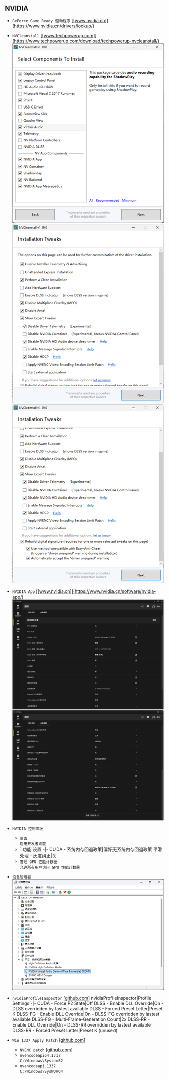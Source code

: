 ## NVIDIA
* `GeForce Game Ready 驱动程序` [[www.nvidia.cn]](https://www.nvidia.cn/drivers/lookup/)
* `NVCleanstall` [[www.techpowerup.com]](https://www.techpowerup.com/download/techpowerup-nvcleanstall/)  
![alt text](image-4.png)  
![alt text](image-5.png)  
![alt text](image-6.png)
* `NVIDIA App` [[www.nvidia.cn]](https://www.nvidia.cn/software/nvidia-app/)  
![alt text](image-7.png)  
![alt text](image-12.png)
* `NVIDIA 控制面板`
    * `桌面`  
    `启用开发者设置`
    * `
    功能|设置
    -|-
    CUDA - 系统内存回退政策|偏好无系统内存回退政策
    平滑处理 - 灰度纠正|关
    * `管理 GPU 性能计数器`  
    `允许所有用户访问 GPU 性能计数器`

* `设备管理器`  
![](image.png)
* `nvidiaProfileInspector` [[github.com]](https://github.com/Orbmu2k/nvidiaProfileInspector/releases)
    nvidiaProfileInspector|Profile Settings
    -|-
    CUDA - Force P2 State|Off
    DLSS - Enable DLL Override|On - DLSS overridden by lastest available
    DLSS - Forced Preset Letter|Preset K
    DLSS-FG - Enable DLL Override|On - DLSS-FG overridden by lastest available
    DLSS-FG - Multi-Frame-Generation Count|2x
    DLSS-RR - Enable DLL Override|On - DLSS-RR overridden by lastest available
    DLSS-RR - Forced Preset Letter|Preset K (unused)
* `Win 1337 Apply Patch` [[github.com]](https://github.com/ramhaidar/Win_1337_Apply_Patch/releases)
    * `NVENC patch` [[github.com]](https://github.com/keylase/nvidia-patch/tree/master/win/win10_x64)  
    * `nvencodeapi64.1337`  
    `C:\Windows\System32`
    * `nvencodeapi.1337`  
    `C:\Windows\SysWOW64`